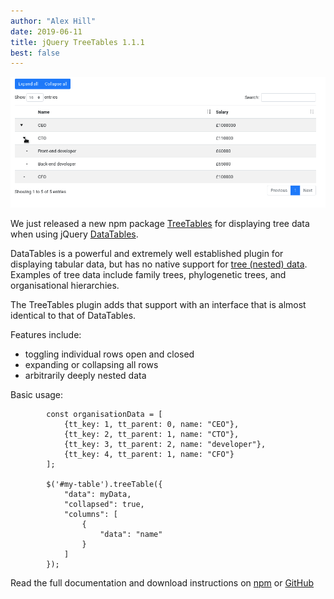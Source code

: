 ```yaml
---
author: "Alex Hill"
date: 2019-06-11
title: jQuery TreeTables 1.1.1
best: false
---
```


<img src="/img/treetables.gif" alt="Gif of plugin in use" />

We just released a new npm package [TreeTables](https://www.npmjs.com/package/treetables)
 for displaying tree data when using jQuery
[DataTables](https://datatables.net/).

DataTables is a powerful and extremely well established plugin for
displaying tabular data, but has no native support for 
[tree (nested) data](https://en.wikipedia.org/wiki/Tree_(data_structure)).
Examples of tree data include family trees, phylogenetic trees, 
and organisational hierarchies.

The TreeTables plugin adds that support with an interface that is almost
identical to that of DataTables. 

Features include:

* toggling individual rows open and closed
* expanding or collapsing all rows
* arbitrarily deeply nested data

Basic usage:

```
        const organisationData = [
            {tt_key: 1, tt_parent: 0, name: "CEO"},
            {tt_key: 2, tt_parent: 1, name: "CTO"},
            {tt_key: 3, tt_parent: 2, name: "developer"},
            {tt_key: 4, tt_parent: 1, name: "CFO"}
        ];

        $('#my-table').treeTable({
            "data": myData,
            "collapsed": true,
            "columns": [
                {
                    "data": "name"
                }
            ]
        });
```


Read the full documentation and download instructions on [npm](https://www.npmjs.com/package/treetables)
or [GitHub](https://github.com/reside-ic/TreeTables)